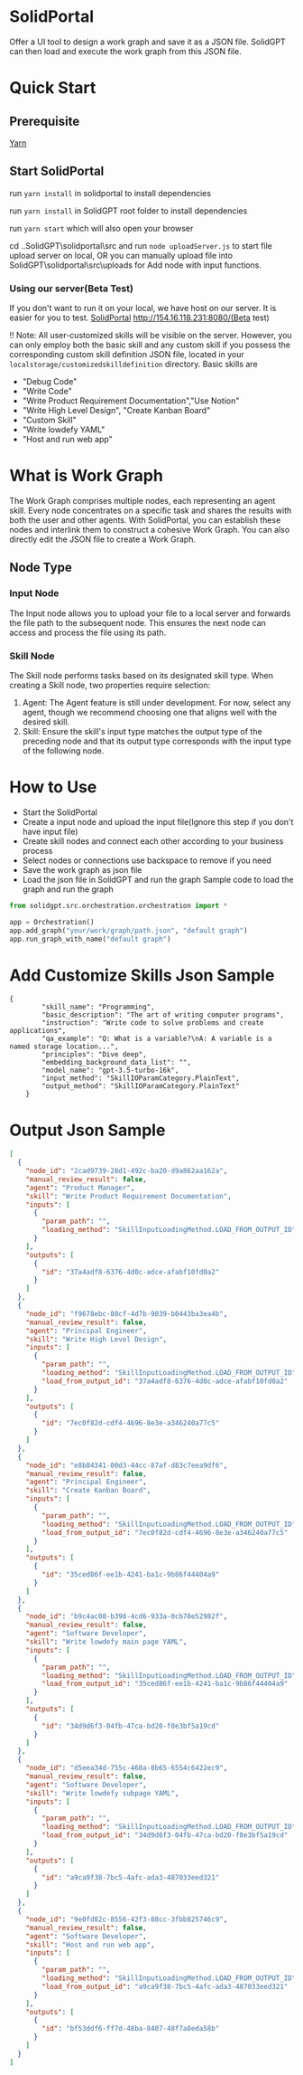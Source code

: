 
# SolidPortal
Offer a UI tool to design a work graph and save it as a JSON file. SolidGPT can then load and execute the work graph from this JSON file.

# Quick Start

## Prerequisite
[Yarn](https://classic.yarnpkg.com/lang/en/docs/install/#mac-stable)

## Start SolidPortal
run `yarn install` in solidportal to install dependencies

run `yarn install` in SolidGPT root folder to install dependencies

run `yarn start` which will also open your browser

cd ..SolidGPT\solidportal\src and run `node uploadServer.js` to start file upload server on local, OR 
you can manually upload file into SolidGPT\solidportal\src\uploads for Add node with input functions.

### Using our server(Beta Test)
If you don't want to run it on your local, we have host on our server. It is easier for you to test.
[SolidPortal](http://154.16.118.231:8080/)   http://154.16.118.231:8080/(Beta test)

‼️ Note: All user-customized skills will be visible on the server. However, you can only employ both the basic skill and any custom skill if you possess the corresponding custom skill definition JSON file, located in your `localstorage/customizedskilldefinition` directory.
Basic skills are 
- "Debug Code"
- "Write Code"
- "Write Product Requirement Documentation","Use Notion"
- "Write High Level Design", "Create Kanban Board"
- "Custom Skill"
- "Write lowdefy YAML"
- "Host and run web app"

# What is Work Graph
The Work Graph comprises multiple nodes, each representing an agent skill. Every node concentrates on a specific task and shares the results with both the user and other agents.
With SolidPortal, you can establish these nodes and interlink them to construct a cohesive Work Graph.
You can also directly edit the JSON file to create a Work Graph.

## Node Type
### Input Node
The Input node allows you to upload your file to a local server and forwards the file path to the subsequent node. This ensures the next node can access and process the file using its path.

### Skill Node
The Skill node performs tasks based on its designated skill type.
When creating a Skill node, two properties require selection:

1. Agent: The Agent feature is still under development. For now, select any agent, though we recommend choosing one that aligns well with the desired skill.
2. Skill: Ensure the skill's input type matches the output type of the preceding node and that its output type corresponds with the input type of the following node.

# How to Use
- Start the SolidPortal
- Create a input node and upload the input file(Ignore this step if you don't have input file)
- Create skill nodes and connect each other according to your business process
- Select nodes or connections use backspace to remove if you need
- Save the work graph as json file
- Load the json file in SolidGPT and run the graph
Sample code to load the graph and run the graph

```python
from solidgpt.src.orchestration.orchestration import *

app = Orchestration()
app.add_graph("your/work/graph/path.json", "default graph")
app.run_graph_with_name("default graph")
```

# Add Customize Skills Json Sample
	{
		    "skill_name": "Programming",
		    "basic_description": "The art of writing computer programs",
		    "instruction": "Write code to solve problems and create applications",
		    "qa_example": "Q: What is a variable?\nA: A variable is a named storage location...",
		    "principles": "Dive deep",
		    "embedding_background_data_list": "",
		    "model_name": "gpt-3.5-turbo-16k",
		    "input_method": "SkillIOParamCategory.PlainText",
		    "output_method": "SkillIOParamCategory.PlainText"
		}

# Output Json Sample
```JSON
[
  {
    "node_id": "2cad9739-28d1-492c-ba20-d9a862aa162a",        
    "manual_review_result": false,
    "agent": "Product Manager",
    "skill": "Write Product Requirement Documentation",
    "inputs": [
      {
        "param_path": "",
        "loading_method": "SkillInputLoadingMethod.LOAD_FROM_OUTPUT_ID"
      }
    ],
    "outputs": [
      {
        "id": "37a4adf8-6376-4d0c-adce-afabf10fd0a2"
      }
    ]
  },
  {
    "node_id": "f9678ebc-80cf-4d7b-9039-b0443ba3ea4b",
    "manual_review_result": false,
    "agent": "Principal Engineer",
    "skill": "Write High Level Design",
    "inputs": [
      {
        "param_path": "",
        "loading_method": "SkillInputLoadingMethod.LOAD_FROM_OUTPUT_ID",
        "load_from_output_id": "37a4adf8-6376-4d0c-adce-afabf10fd0a2"
      }
    ],
    "outputs": [
      {
        "id": "7ec0f82d-cdf4-4696-8e3e-a346240a77c5"
      }
    ]
  },
  {
    "node_id": "e8b84341-00d3-44cc-87af-d83c7eea9df6",
    "manual_review_result": false,
    "agent": "Principal Engineer",
    "skill": "Create Kanban Board",
    "inputs": [
      {
        "param_path": "",
        "loading_method": "SkillInputLoadingMethod.LOAD_FROM_OUTPUT_ID",
        "load_from_output_id": "7ec0f82d-cdf4-4696-8e3e-a346240a77c5"
      }
    ],
    "outputs": [
      {
        "id": "35ced86f-ee1b-4241-ba1c-9b86f44404a9"
      }
    ]
  },
  {
    "node_id": "b9c4ac08-b398-4cd6-933a-0cb70e52982f",
    "manual_review_result": false,
    "agent": "Software Developer",
    "skill": "Write lowdefy main page YAML",
    "inputs": [
      {
        "param_path": "",
        "loading_method": "SkillInputLoadingMethod.LOAD_FROM_OUTPUT_ID",
        "load_from_output_id": "35ced86f-ee1b-4241-ba1c-9b86f44404a9"
      }
    ],
    "outputs": [
      {
        "id": "34d9d6f3-04fb-47ca-bd20-f8e3bf5a19cd"
      }
    ]
  },
  {
    "node_id": "d5eea34d-755c-468a-8b65-6554c6422ec9",
    "manual_review_result": false,
    "agent": "Software Developer",
    "skill": "Write lowdefy subpage YAML",
    "inputs": [
      {
        "param_path": "",
        "loading_method": "SkillInputLoadingMethod.LOAD_FROM_OUTPUT_ID",
        "load_from_output_id": "34d9d6f3-04fb-47ca-bd20-f8e3bf5a19cd"
      }
    ],
    "outputs": [
      {
        "id": "a9ca9f38-7bc5-4afc-ada3-487033eed321"
      }
    ]
  },
  {
    "node_id": "9e0fd82c-8556-42f3-88cc-3fbb825746c9",
    "manual_review_result": false,
    "agent": "Software Developer",
    "skill": "Host and run web app",
    "inputs": [
      {
        "param_path": "",
        "loading_method": "SkillInputLoadingMethod.LOAD_FROM_OUTPUT_ID",
        "load_from_output_id": "a9ca9f38-7bc5-4afc-ada3-487033eed321"
      }
    ],
    "outputs": [
      {
        "id": "bf53ddf6-ff7d-48ba-8407-48f7a8eda58b"
      }
    ]
  }
]
```
